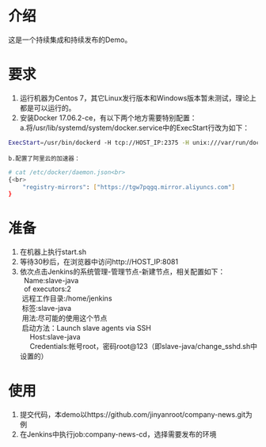 # 介绍
这是一个持续集成和持续发布的Demo。

# 要求
1. 运行机器为Centos 7，其它Linux发行版本和Windows版本暂未测试，理论上都是可以运行的。<br>
2. 安装Docker 17.06.2-ce，有以下两个地方需要特别配置：<br>
    a.将/usr/lib/systemd/system/docker.service中的ExecStart行改为如下：<br>
```Bash
ExecStart=/usr/bin/dockerd -H tcp://HOST_IP:2375 -H unix:///var/run/docker.sock<br>
```
    b.配置了阿里云的加速器：
```Bash
# cat /etc/docker/daemon.json<br>
{<br>
    "registry-mirrors": ["https://tgw7pqgq.mirror.aliyuncs.com"]
}
```
    
# 准备
1. 在机器上执行start.sh<br>
2. 等待30秒后，在浏览器中访问http://HOST_IP:8081<br>
3. 依次点击Jenkins的系统管理-管理节点-新建节点，相关配置如下：<br>
   Name:slave-java<br>
   of executors:2<br>
   远程工作目录:/home/jenkins<br>
   标签:slave-java<br>
   用法:尽可能的使用这个节点<br>
   启动方法：Launch slave agents via SSH<br>
       Host:slave-java<br>
       Credentials:帐号root，密码root@123（即slave-java/change_sshd.sh中设置的）<br>
  
# 使用
1. 提交代码，本demo以https://github.com/jinyanroot/company-news.git为例<br>
2. 在Jenkins中执行job:company-news-cd，选择需要发布的环境<br>
